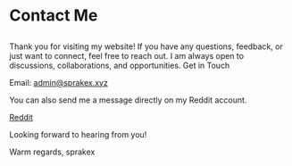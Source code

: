 # Contact Me

##
Thank you for visiting my website! If you have any questions, feedback, or just want to connect, feel free to reach out. I am always open to discussions, collaborations, and opportunities.
Get in Touch

Email:
admin@sprakex.xyz  

You can also send me a message directly on my Reddit account.

[Reddit](https://www.reddit.com/user/sprakex/)

Looking forward to hearing from you!

Warm regards,
sprakex
